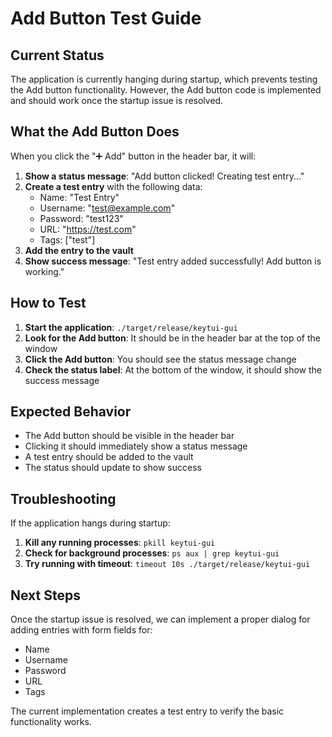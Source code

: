 # Add Button Test Guide

## Current Status
The application is currently hanging during startup, which prevents testing the Add button functionality. However, the Add button code is implemented and should work once the startup issue is resolved.

## What the Add Button Does
When you click the "➕ Add" button in the header bar, it will:

1. **Show a status message**: "Add button clicked! Creating test entry..."
2. **Create a test entry** with the following data:
   - Name: "Test Entry"
   - Username: "test@example.com"
   - Password: "test123"
   - URL: "https://test.com"
   - Tags: ["test"]
3. **Add the entry to the vault**
4. **Show success message**: "Test entry added successfully! Add button is working."

## How to Test
1. **Start the application**: `./target/release/keytui-gui`
2. **Look for the Add button**: It should be in the header bar at the top of the window
3. **Click the Add button**: You should see the status message change
4. **Check the status label**: At the bottom of the window, it should show the success message

## Expected Behavior
- The Add button should be visible in the header bar
- Clicking it should immediately show a status message
- A test entry should be added to the vault
- The status should update to show success

## Troubleshooting
If the application hangs during startup:
1. **Kill any running processes**: `pkill keytui-gui`
2. **Check for background processes**: `ps aux | grep keytui-gui`
3. **Try running with timeout**: `timeout 10s ./target/release/keytui-gui`

## Next Steps
Once the startup issue is resolved, we can implement a proper dialog for adding entries with form fields for:
- Name
- Username
- Password
- URL
- Tags

The current implementation creates a test entry to verify the basic functionality works.
